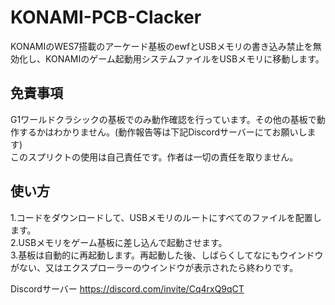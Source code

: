 # KONAMI-PCB-Clacker
KONAMIのWES7搭載のアーケード基板のewfとUSBメモリの書き込み禁止を無効化し、KONAMIのゲーム起動用システムファイルをUSBメモリに移動します。  

## 免責事項
G1ワールドクラシックの基板でのみ動作確認を行っています。その他の基板で動作するかはわかりません。(動作報告等は下記Discordサーバーにてお願いします)  
このスプリクトの使用は自己責任です。作者は一切の責任を取りません。  

## 使い方
1.コードをダウンロードして、USBメモリのルートにすべてのファイルを配置します。  
2.USBメモリをゲーム基板に差し込んで起動させます。  
3.基板は自動的に再起動します。再起動した後、しばらくしてなにもウインドウがない、又はエクスプローラーのウインドウが表示されたら終わりです。  

Discordサーバー
https://discord.com/invite/Cq4rxQ9qCT
